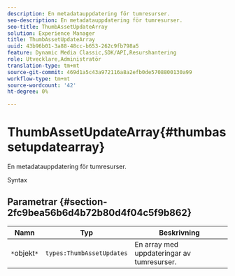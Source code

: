 ```yaml
---
description: En metadatauppdatering för tumresurser.
seo-description: En metadatauppdatering för tumresurser.
seo-title: ThumbAssetUpdateArray
solution: Experience Manager
title: ThumbAssetUpdateArray
uuid: 43b96b01-3a88-48cc-b653-262c9fb798a5
feature: Dynamic Media Classic,SDK/API,Resurshantering
role: Utvecklare,Administratör
translation-type: tm+mt
source-git-commit: 469d1a5c43a972116a8a2efb0de5708800130a99
workflow-type: tm+mt
source-wordcount: '42'
ht-degree: 0%

---
```



# ThumbAssetUpdateArray{#thumbassetupdatearray}

En metadatauppdatering för tumresurser.

Syntax

## Parametrar {#section-2fc9bea56b6d4b72b80d4f04c5f9b862}

| Namn | Typ | Beskrivning |
|---|---|---|
| `*`objekt`*` | `types:ThumbAssetUpdates` | En array med uppdateringar av tumresurser. |

